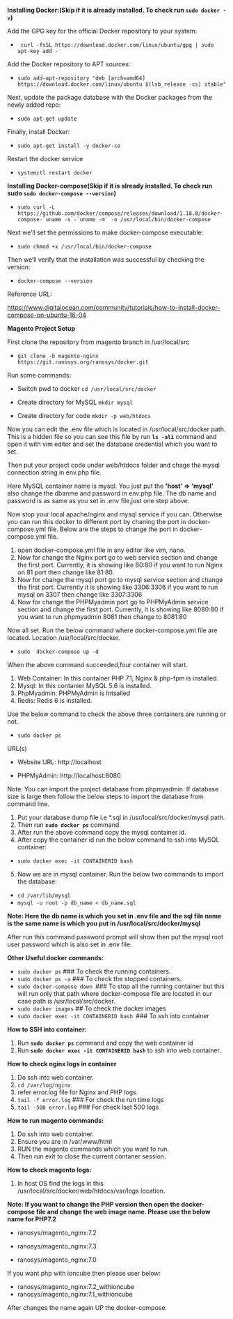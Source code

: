 **Installing Docker:(Skip if it is already installed. To check run `sudo docker -v`)**

Add the GPG key for the official Docker repository to your system:


* ` curl -fsSL https://download.docker.com/linux/ubuntu/gpg | sudo apt-key add -`

Add the Docker repository to APT sources:


*  `sudo add-apt-repository "deb [arch=amd64] https://download.docker.com/linux/ubuntu $(lsb_release -cs) stable"`

Next, update the package database with the Docker packages from the newly added repo:


*  `sudo apt-get update`

Finally, install Docker:


*  `sudo apt-get install -y docker-ce`

Restart the docker service


*  `systemctl restart docker`

**Installing Docker-compose(Skip if it is already installed. To check run sudo `sudo docker-compose --version`)**


*  ````sudo curl -L https://github.com/docker/compose/releases/download/1.18.0/docker-compose-`uname -s`-`uname -m` -o /usr/local/bin/docker-compose````

Next we’ll set the permissions to make docker-compose executable:

*  `sudo chmod +x /usr/local/bin/docker-compose`

Then we’ll verify that the installation was successful by checking the version:

*  `docker-compose --version`

Reference URL:

https://www.digitalocean.com/community/tutorials/how-to-install-docker-compose-on-ubuntu-16-04

**Magento Project Setup**

First clone the repository from magento branch in /usr/local/src

*  `git clone -b magento-nginx https://git.ranosys.org/ranosys/docker.git`

Run some commands:

* Switch pwd to docker  `cd /usr/local/src/docker`

*  Create directory for MySQL `mkdir mysql`

*  Create directory for code `mkdir -p web/htdocs`

Now you can edit the .env file which is located in /usr/local/src/docker path. This is a hidden file so you can see this file by run **`ls -ali`** command and open it with vim editor and set the database credential which you want to set. 

Then put your project code under web/htdocs folder and chage the mysql connection string in env.php file.

Here MySQL container name is mysql. You just put the **'host' => 'mysql'** also change the dbanme and password in env.php file. The db name and password is as same as you set in .env file,just one step above. 

Now stop your local apache/nginx and mysql service if you can. Otherwise you can run this docker to different port by chaning the port in docker-compose.yml file. Below are the steps to change the port in docker-compose.yml file.

1. open docker-compose.yml file in any editor like vim, nano.
2. Now for change the Nginx port go to web service section and change the first port. Currently, it is showing like 80:80 if you want to run Nginx on 81 port then change like 81:80. 
3. Now for change the mysql port go to mysql service section and change the first port. Currently it is showing like 3306:3306 if you want to run mysql on 3307 then change like 3307:3306
4. Now for change the PHPMyadmin port go to PHPMyAdmin service section and change the first port. Currently, it is showing like 8080:80 if you want to run phpmyadmin 8081 then change to 8081:80

Now all set. Run the below command where docker-compose.yml file are located. Location /usr/local/src/docker. 

* `sudo  docker-compose up -d`


When the above command succeeded,four container will start. 

1.  Web Container: In this container PHP 7.1, Nginx & php-fpm is installed. 
2.  Mysql: In this contanier MySQL 5.6 is installed. 
3.  PhpMyadmin: PHPMyAdmin is Intsalled
4.  Redis: Redis 6 is installed.


Use the below command to check the above three containers are running or not. 


* `sudo docker ps` 


URL(s)

*  Website URL: http://localhost


*  PHPMyAdmin: http://localhost:8080

Note: You can import the project database from phpmyadmin. If database size is large then follow the below steps to import the database from command line. 

1. Put your database dump file i.e *.sql in /usr/local/src/docker/mysql path.  
2. Then run **`sudo docker ps`** command
3. After run the above command copy the mysql container id. 
4. After copy the container id run the below command to ssh into MySQL container:
  

* `sudo docker exec -it CONTAINERID bash `


5.  Now we are in mysql container. Run the below two commands to import the database:
*  `cd /var/lib/mysql`
*  `mysql -u root -p db_name < db_name.sql`


**Note: Here the db name is which you set in .env file and the sql file name is the same name is which you put in /usr/local/src/docker/mysql**

After run this command password prompt will show then put the mysql root user password which is also set in .env file. 

**Other Useful docker commands:**

* `sudo docker ps` ### To check the running containers. 
* `sudo docker ps -a` ### To check the stopped containers. 
* `sudo docker-compose down `### To stop all the running container but this will run only that path where docker-compose file are located in our case path is /usr/local/src/docker.
* `sudo docker images` ## To check the docker images
* `sudo docker exec -it CONTAINERID bash `### To ssh into container

**How to SSH into container:**

1.  Run **`sudo docker ps`** command and copy the web container id
2.  Run **`sudo docker exec -it CONTAINERID bash`** to ssh into web container.
  
**How to check nginx logs in container**
1. Do ssh into web container.
2.  `cd /var/log/nginx`
3.  refer error.log file for Nginx and PHP logs.
4.  `tail -f error.log` ### For check the run time logs
5.  `tail -500 error.log` ### For check last 500 logs
  

**How to run magento commands:**
1.  Do ssh into web container.
2.  Ensure you are in /var/www/html 
3.  RUN the magento commands which you want to run.
3.  Then run exit to close the current contaner session.

**How to check magento logs:**

1.  In host OS find the logs in this /usr/local/src/docker/web/htdocs/var/logs location. 


**Note: If you want to change the PHP version then open the docker-compose file and change the web image name. Please use the below name for PHP7.2**


*  ranosys/magento_nginx:7.2

*  ranosys/magento_nginx:7.3

*  ranosys/magento_nginx:7.0 


If you want php with ioncube then please user below:

*  ranosys/magento_nginx:7.2_withioncube
*  ranosys/magento_nginx:7.1_withioncube


After changes the name again UP the docker-compose.
